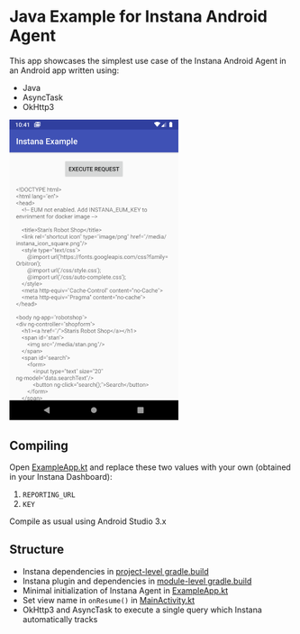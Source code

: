 # Java Example for Instana Android Agent

This app showcases the simplest use case of the Instana Android Agent in an Android app written using:
- Java
- AsyncTask
- OkHttp3

<img src="./images/app-screenshot.png" alt="Instana Android Agent example" width="300">

## Compiling

Open [ExampleApp.kt](app/src/main/java/com/instana/android/example/ExampleApp.java) and replace these two values with your own (obtained in your Instana Dashboard): 
1. `REPORTING_URL`
2. `KEY`

Compile as usual using Android Studio 3.x

## Structure

- Instana dependencies in [project-level gradle.build](build.gradle)
- Instana plugin and dependencies in [module-level gradle.build](app/build.gradle)
- Minimal initialization of Instana Agent in [ExampleApp.kt](app/src/main/java/com/instana/android/example/ExampleApp.java)
- Set view name in `onResume()` in [MainActivity.kt](app/src/main/java/com/instana/android/example/MainActivity.java)
- OkHttp3 and AsyncTask to execute a single query which Instana automatically tracks
